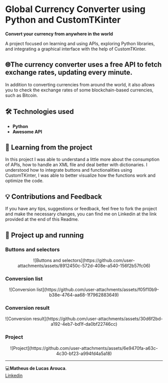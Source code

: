 # Global Currency Converter using Python and CustomTKinter

 **Convert your currency from anywhere in the world**  

A project focused on learning and using APIs, exploring Python libraries, and integrating a graphical interface with the help of CustomTKinter.

## 🌐The currency converter uses a free API to fetch exchange rates, updating every minute.
In addition to converting currencies from around the world, it also allows you to check the exchange rates of some blockchain-based currencies, such as Bitcoin.

## 🛠️ Technologies used
- **Python**
- **Awesome API**  

## 🚀 Learning from the project
In this project I was able to understand a little more about the consumption of APIs, how to handle an XML file and deal better with dictionaries.
I understood how to integrate buttons and functionalities using CustomTKinter, I was able to better visualize how the functions work and optimize the code.  

## 💡 Contributions and Feedback 
If you have any tips, suggestions or feedback, feel free to fork the project and make the necessary changes, you can find me on Linkedin at the link provided at the end of this Readme. 


## 📸 Project up and running

### Buttons and selectors
<center>![Buttons and selectors](https://github.com/user-attachments/assets/8912450c-572d-408e-a540-156f2b57fc06)</center>

### Conversion list
<center>![Conversion list](https://github.com/user-attachments/assets/f05f10b9-b38e-4764-aa68-1f7962883649)</center>

### Conversion result
<center>![Conversion result](https://github.com/user-attachments/assets/30d6f2bd-a192-4eb7-bd1f-da0bf22746cc)</center>

### Project
<center>![Project](https://github.com/user-attachments/assets/6e9470fa-a63c-4c30-bf23-a994fd4a5a18)</center>

---  

💻**Matheus de Lucas Arouca**.  
[Linkedin](www.linkedin.com/in/delucas027)
